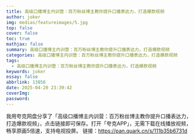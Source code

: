```yaml
---
title: 高级口播博主内训营：百万粉丝博主教你提升口播表达力，打造爆款视频
author: joker
img: medias/featureimages/5.jpg
top: false
cover: false
toc: true
mathjax: false
summary: 高级口播博主内训营：百万粉丝博主教你提升口播表达力，打造爆款视频
categories: 高级口播博主内训营：百万粉丝博主教你提升口播表达力，打造爆款视频
tags:
  - 高级口播博主内训营：百万粉丝博主教你提升口播表达力，打造爆款视频
keywords: joker
essay: false
abbrlink: 13856
date: 2025-04-20 23:39:42
coverImg:
password:
---
```


我用夸克网盘分享了「高级口播博主内训营：百万粉丝博主教你提升口播表达力，打造爆款视频」，点击链接即可保存。打开「夸克APP」，无需下载在线播放视频，畅享原画5倍速，支持电视投屏。
链接：https://pan.quark.cn/s/111b35b6731d
